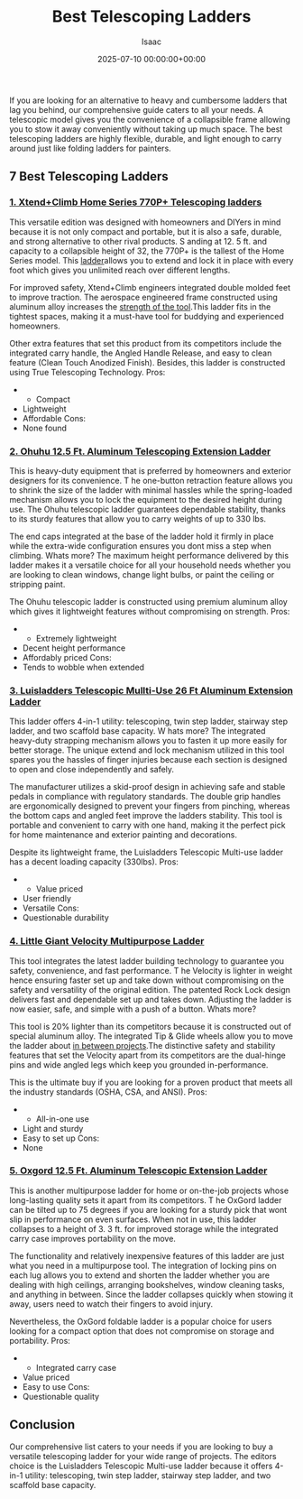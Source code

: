 ﻿---
title: Best Telescoping Ladders
description: If you are looking for an alternative to heavy and cumbersome ladders that lag you behind, our comprehensive guide caters to all your needs. A telescopic...
slug: /best-telescoping-ladders/
date: 2025-07-10 00:00:00+00:00
lastmod: 2025-07-10 00:00:00+03:00
author: Isaac
categories:
- Sprayers
tags:
- sprayers
- ladder
- reviewed
layout: post
---

If you are looking for an alternative to heavy and cumbersome ladders that lag you behind, our comprehensive guide caters to all your needs. A telescopic model gives you the convenience of a collapsible frame allowing you to stow it away conveniently without taking up much space. The best telescoping ladders are highly flexible, durable, and light enough to carry around just like folding ladders for painters.

##  **7 Best Telescoping Ladders**

###  [1. Xtend+Climb Home Series 770P+ Telescoping ladders](https://www.amazon.com/dp/B00FX9M8CG/?tag=p-policy-20)

This versatile edition was designed with homeowners and DIYers in mind because it is not only compact and portable, but it is also a safe, durable, and strong alternative to other rival products. S anding at 12. 5 ft. and capacity to a collapsible height of 32, the 770P+ is the tallest of the Home Series model. This [ladder](https://pestpolicy.com/best-folding-ladders-for-painters/)allows you to extend and lock it in place with every foot which gives you unlimited reach over different lengths.

For improved safety, Xtend+Climb engineers integrated double molded feet to improve traction. The aerospace engineered frame constructed using aluminum alloy increases the [strength of the tool](https://pestpolicy.com/best-ladder-for-painting-2-story-house/).This ladder fits in the tightest spaces, making it a must-have tool for buddying and experienced homeowners.

Other extra features that set this product from its competitors include the integrated carry handle, the Angled Handle Release, and easy to clean feature (Clean Touch Anodized Finish). Besides, this ladder is constructed using True Telescoping Technology. 
Pros:
- - Compact
- Lightweight
- Affordable Cons:
- None found


###  [2. Ohuhu 12.5 Ft. Aluminum Telescoping Extension Ladder](https://www.amazon.com/dp/B01LAHCOQ4/?tag=p-policy-20)

This is heavy-duty equipment that is preferred by homeowners and exterior designers for its convenience. T he one-button retraction feature allows you to shrink the size of the ladder with minimal hassles while the spring-loaded mechanism allows you to lock the equipment to the desired height during use. The Ohuhu telescopic ladder guarantees dependable stability, thanks to its sturdy features that allow you to carry weights of up to 330 lbs.

The end caps integrated at the base of the ladder hold it firmly in place while the extra-wide configuration ensures you dont miss a step when climbing. Whats more? The maximum height performance delivered by this ladder makes it a versatile choice for all your household needs whether you are looking to clean windows, change light bulbs, or paint the ceiling or stripping paint.

The Ohuhu telescopic ladder is constructed using premium aluminum alloy which gives it lightweight features without compromising on strength. 
Pros:
- - Extremely lightweight
- Decent height performance
- Affordably priced Cons:
- Tends to wobble when extended


###  [3. Luisladders Telescopic Mullti-Use 26 Ft Aluminum Extension Ladder](https://www.amazon.com/dp/B01FUCCPPA/?tag=p-policy-20)

This ladder offers 4-in-1 utility: telescoping, twin step ladder, stairway step ladder, and two scaffold base capacity. W hats more? The integrated heavy-duty strapping mechanism allows you to fasten it up more easily for better storage. The unique extend and lock mechanism utilized in this tool spares you the hassles of finger injuries because each section is designed to open and close independently and safely.

The manufacturer utilizes a skid-proof design in achieving safe and stable pedals in compliance with regulatory standards. The double grip handles are ergonomically designed to prevent your fingers from pinching, whereas the bottom caps and angled feet improve the ladders stability. This tool is portable and convenient to carry with one hand, making it the perfect pick for home maintenance and exterior painting and decorations.

Despite its lightweight frame, the Luisladders Telescopic Multi-use ladder has a decent loading capacity (330lbs). 
Pros:
- - Value priced
- User friendly
- Versatile Cons:
- Questionable durability


###  [4. Little Giant Velocity Multipurpose Ladder](https://www.amazon.com/dp/B00E1AQE46/?tag=p-policy-20)

This tool integrates the latest ladder building technology to guarantee you safety, convenience, and fast performance. T he Velocity is lighter in weight hence ensuring faster set up and take down without compromising on the safety and versatility of the original edition. The patented Rock Lock design delivers fast and dependable set up and takes down. Adjusting the ladder is now easier, safe, and simple with a push of a button. Whats more?

This tool is 20% lighter than its competitors because it is constructed out of special aluminum alloy. The integrated Tip & Glide wheels allow you to move the ladder about [in between projects](https://pestpolicy.com/best-paint-sprayer-for-interior-walls/).The distinctive safety and stability features that set the Velocity apart from its competitors are the dual-hinge pins and wide angled legs which keep you grounded in-performance.

This is the ultimate buy if you are looking for a proven product that meets all the industry standards (OSHA, CSA, and ANSI). 
Pros:
- - All-in-one use
- Light and sturdy
- Easy to set up Cons:
- None


###  [5. Oxgord 12.5 Ft. Aluminum Telescopic Extension Ladder](https://www.amazon.com/dp/B01JY9QAPQ/?tag=p-policy-20)

This is another multipurpose ladder for home or on-the-job projects whose long-lasting quality sets it apart from its competitors. T he OxGord ladder can be tilted up to 75 degrees if you are looking for a sturdy pick that wont slip in performance on even surfaces. When not in use, this ladder collapses to a height of 3. 3 ft. for improved storage while the integrated carry case improves portability on the move.

The functionality and relatively inexpensive features of this ladder are just what you need in a multipurpose tool. The integration of locking pins on each lug allows you to extend and shorten the ladder whether you are dealing with high ceilings, arranging bookshelves, window cleaning tasks, and anything in between. Since the ladder collapses quickly when stowing it away, users need to watch their fingers to avoid injury.

Nevertheless, the OxGord foldable ladder is a popular choice for users looking for a compact option that does not compromise on storage and portability. 
Pros:
- - Integrated carry case
- Value priced
- Easy to use Cons:
- Questionable quality


##  Conclusion

Our comprehensive list caters to your needs if you are looking to buy a versatile telescoping ladder for your wide range of projects. The editors choice is the Luisladders Telescopic Multi-use ladder because it offers 4-in-1 utility: telescoping, twin step ladder, stairway step ladder, and two scaffold base capacity.


